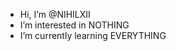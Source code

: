- Hi, I’m @NIHILXII
- I’m interested in NOTHING
- I’m currently learning EVERYTHING

<!---
NIHILXII/NIHILXII is a ✨ special ✨ repository because its `README.md` (this file) appears on your GitHub profile.
You can click the Preview link to take a look at your changes.
--->
